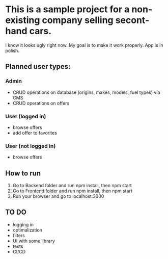 # This is a sample project for a non-existing company selling secont-hand cars.
I know it looks ugly right now. My goal is to make it work properly.
App is in polish. 

## Planned user types:

### Admin
- CRUD operations on database (origins, makes, models, fuel types) via CMS
- CRUD operations on offers

### User (logged in)
- browse offers
- add offer to favorites

### User (not logged in)
- browse offers

## How to run

1. Go to Backend folder and run npm install, then npm start
2. Go to Frontend folder and run npm install, then npm start
3. Run your browser and go to localhost:3000

## TO DO
- logging in
- optimalization
- filters
- UI with some library
- tests
- CI/CD

